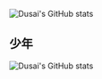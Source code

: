 ![Dusai's GitHub stats](https://github-readme-stats.vercel.app/api?username=Sqhttwl)
## 少年



![Dusai's GitHub stats](https://github-readme-stats.vercel.app/api?username=yzl19940819)
